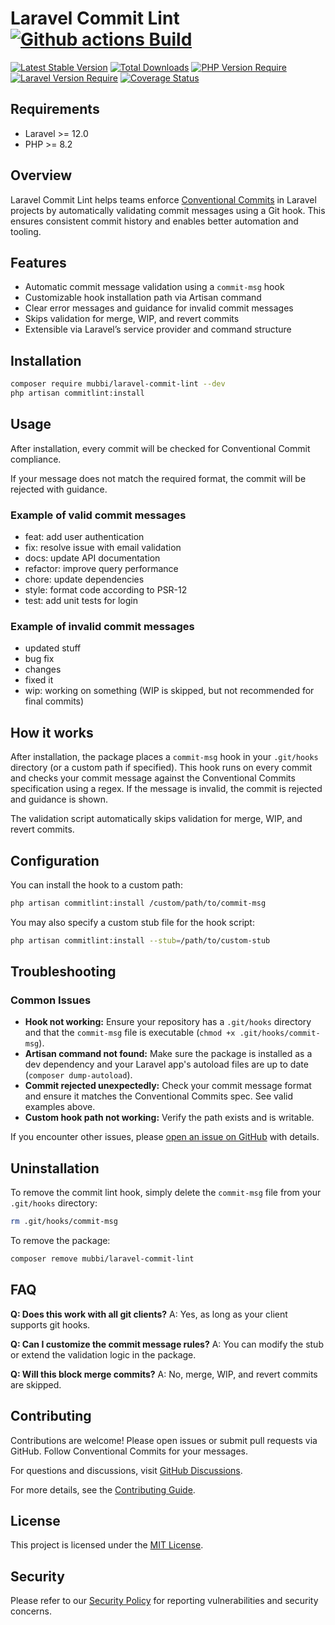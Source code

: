 # Laravel Commit Lint [![Github actions Build](https://github.com/badges/poser/workflows/Build/badge.svg)](//packagist.org/packages/mubbi/laravel-commit-lint)

[![Latest Stable Version](https://poser.pugx.org/mubbi/laravel-commit-lint/version.svg)](https://packagist.org/packages/mubbi/laravel-commit-lint)
[![Total Downloads](https://poser.pugx.org/mubbi/laravel-commit-lint/downloads.svg)](https://packagist.org/packages/mubbi/laravel-commit-lint)
[![PHP Version Require](http://poser.pugx.org/mubbi/laravel-commit-lint/require/php)](https://packagist.org/packages/mubbi/laravel-commit-lint)
[![Laravel Version Require](http://poser.pugx.org/mubbi/laravel-commit-lint/require/illuminate/support)](https://packagist.org/packages/mubbi/laravel-commit-lint)
[![Coverage Status](https://coveralls.io/repos/github/mubbi/laravel-commit-lint/badge.svg?branch=feature/coveralls-github-action)](https://coveralls.io/github/mubbi/laravel-commit-lint?branch=feature/coveralls-github-action)

## Requirements

- Laravel >= 12.0
- PHP >= 8.2

## Overview

Laravel Commit Lint helps teams enforce [Conventional Commits](https://www.conventionalcommits.org/) in Laravel projects by automatically validating commit messages using a Git hook. This ensures consistent commit history and enables better automation and tooling.

## Features

- Automatic commit message validation using a `commit-msg` hook
- Customizable hook installation path via Artisan command
- Clear error messages and guidance for invalid commit messages
- Skips validation for merge, WIP, and revert commits
- Extensible via Laravel’s service provider and command structure

## Installation

```bash
composer require mubbi/laravel-commit-lint --dev
php artisan commitlint:install
```


## Usage

After installation, every commit will be checked for Conventional Commit compliance.


If your message does not match the required format, the commit will be rejected with guidance.

### Example of valid commit messages
- feat: add user authentication
- fix: resolve issue with email validation
- docs: update API documentation
- refactor: improve query performance
- chore: update dependencies
- style: format code according to PSR-12
- test: add unit tests for login

### Example of invalid commit messages
- updated stuff
- bug fix
- changes
- fixed it
- wip: working on something (WIP is skipped, but not recommended for final commits)

## How it works
After installation, the package places a `commit-msg` hook in your `.git/hooks` directory (or a custom path if specified). This hook runs on every commit and checks your commit message against the Conventional Commits specification using a regex. If the message is invalid, the commit is rejected and guidance is shown.

The validation script automatically skips validation for merge, WIP, and revert commits.

## Configuration
You can install the hook to a custom path:

```bash
php artisan commitlint:install /custom/path/to/commit-msg
```

You may also specify a custom stub file for the hook script:

```bash
php artisan commitlint:install --stub=/path/to/custom-stub
```

## Troubleshooting
### Common Issues
- **Hook not working:** Ensure your repository has a `.git/hooks` directory and that the `commit-msg` file is executable (`chmod +x .git/hooks/commit-msg`).
- **Artisan command not found:** Make sure the package is installed as a dev dependency and your Laravel app's autoload files are up to date (`composer dump-autoload`).
- **Commit rejected unexpectedly:** Check your commit message format and ensure it matches the Conventional Commits spec. See valid examples above.
- **Custom hook path not working:** Verify the path exists and is writable.

If you encounter other issues, please [open an issue on GitHub](https://github.com/mubbi/laravel-commit-lint/issues) with details.

## Uninstallation

To remove the commit lint hook, simply delete the `commit-msg` file from your `.git/hooks` directory:

```bash
rm .git/hooks/commit-msg
```

To remove the package:

```bash
composer remove mubbi/laravel-commit-lint
```

## FAQ

**Q: Does this work with all git clients?**
A: Yes, as long as your client supports git hooks.

**Q: Can I customize the commit message rules?**
A: You can modify the stub or extend the validation logic in the package.

**Q: Will this block merge commits?**
A: No, merge, WIP, and revert commits are skipped.


## Contributing

Contributions are welcome! Please open issues or submit pull requests via GitHub. Follow Conventional Commits for your messages.

For questions and discussions, visit [GitHub Discussions](https://github.com/mubbi/laravel-commit-lint/discussions).

For more details, see the [Contributing Guide](.github/CONTRIBUTING.md).


## License

This project is licensed under the [MIT License](LICENSE).


## Security

Please refer to our [Security Policy](.github/SECURITY.md) for reporting vulnerabilities and security concerns.
